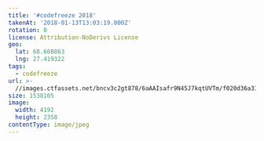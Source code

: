 ```yaml
---
title: '#codefreeze 2018'
takenAt: '2018-01-13T13:03:19.000Z'
rotation: 0
license: Attribution-NoDerivs License
geo:
  lat: 68.608863
  lng: 27.419322
tags:
  - codefreeze
url: >-
  //images.ctfassets.net/bncv3c2gt878/6aAAIsafr9N45J7kqtUVTm/f020d36a312b58502cf2c70262a60925/codefreeze-2018_25929264298_o
size: 1538105
image:
  width: 4192
  height: 2358
contentType: image/jpeg
---
```


